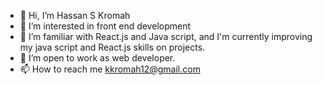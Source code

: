 - 👋 Hi, I’m Hassan S Kromah
- 👀 I’m interested in front end development 
- 🌱 I’m familiar with React.js and Java script, and I'm currently improving my java script and React.js skills on projects. 
- 💞️ I’m open to work as web developer.
- 📫 How to reach me kkromah12@gmail.com

<!---
Hakromah/Hakromah is a ✨ special ✨ repository because its `README.md` (this file) appears on your GitHub profile.
You can click the Preview link to take a look at your changes.
--->
